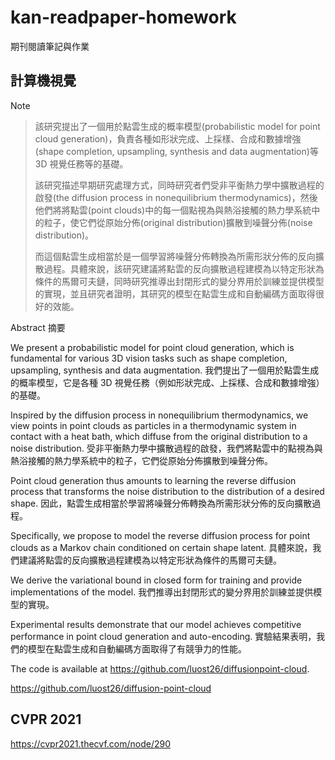 # kan-readpaper-homework
期刊閱讀筆記與作業

## 計算機視覺

Note


> 該研究提出了一個用於點雲生成的概率模型(probabilistic model for point cloud generation)，負責各種如形狀完成、上採樣、合成和數據增強(shape completion, upsampling, synthesis and data augmentation)等 3D 視覺任務等的基礎。
>
> 該研究描述早期研究處理方式，同時研究者們受非平衡熱力學中擴散過程的啟發(the diffusion process in nonequilibrium thermodynamics)，然後他們將將點雲(point clouds)中的每一個點視為與熱浴接觸的熱力學系統中的粒子，使它們從原始分佈(original distribution)擴散到噪聲分佈(noise distribution)。
>
> 而這個點雲生成相當於是一個學習將噪聲分佈轉換為所需形狀分佈的反向擴散過程。具體來說，該研究建議將點雲的反向擴散過程建模為以特定形狀為條件的馬爾可夫鏈，同時研究推導出封閉形式的變分界用於訓練並提供模型的實現，並且研究者證明，其研究的模型在點雲生成和自動編碼方面取得很好的效能。
>


Abstract 摘要

We present a probabilistic model for point cloud generation, which is fundamental for various 3D vision tasks such as shape completion, upsampling, synthesis and data augmentation. 
我們提出了一個用於點雲生成的概率模型，它是各種 3D 視覺任務（例如形狀完成、上採樣、合成和數據增強）的基礎。

Inspired by the diffusion process in nonequilibrium thermodynamics, we view points in point clouds as particles in a thermodynamic system in contact with a heat bath, which diffuse from the original distribution to a noise distribution.
受非平衡熱力學中擴散過程的啟發，我們將點雲中的點視為與熱浴接觸的熱力學系統中的粒子，它們從原始分佈擴散到噪聲分佈。

Point cloud generation thus amounts to learning the reverse diffusion process that transforms the noise distribution to the distribution of a desired shape. 
因此，點雲生成相當於學習將噪聲分佈轉換為所需形狀分佈的反向擴散過程。

Specifically, we propose to model the reverse diffusion process for point clouds as a Markov chain conditioned on certain shape latent. 
具體來說，我們建議將點雲的反向擴散過程建模為以特定形狀為條件的馬爾可夫鏈。

We derive the variational bound in closed form for training and provide implementations of the model. 
我們推導出封閉形式的變分界用於訓練並提供模型的實現。

Experimental results demonstrate that our model achieves competitive performance in point cloud generation and auto-encoding. 
實驗結果表明，我們的模型在點雲生成和自動編碼方面取得了有競爭力的性能。

The code is available at https://github.com/luost26/diffusionpoint-cloud.

https://github.com/luost26/diffusion-point-cloud


## CVPR 2021
https://cvpr2021.thecvf.com/node/290


